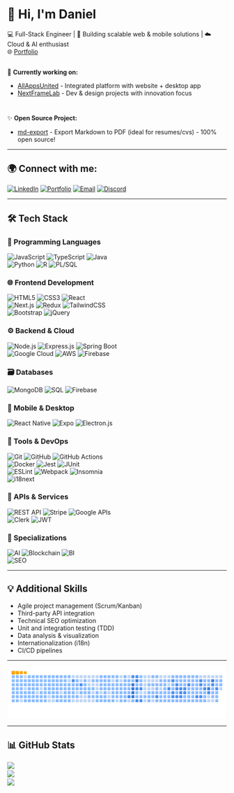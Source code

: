 # 👋 Hi, I'm Daniel

💻​ Full-Stack Engineer | 🚀 Building scalable web & mobile solutions | ☁️ Cloud & AI enthusiast  
🌐 [Portfolio](https://jocular-custard-0fa522.netlify.app/) 

##

🔭 **Currently working on:**  
- [AllAppsUnited](https://allappsunited.com) - Integrated platform with website + desktop app  
- [NextFrameLab](https://nextframelab.online) - Dev & design projects with innovation focus

#

✨ **Open Source Project:**  
 - [md-export](https://github.com/dKally/md-export) - Export Markdown to PDF (ideal for resumes/cvs) - 100% open source!

---

## 🌍 Connect with me:
[![LinkedIn](https://img.shields.io/badge/LinkedIn-%230077B5.svg?logo=linkedin&logoColor=white)](https://www.linkedin.com/in/daniel-braga-cominetti-317746229/)  [![Portfolio](https://img.shields.io/badge/Portfolio-%23000000.svg?logo=netlify&logoColor=#00C7B7)](https://jocular-custard-0fa522.netlify.app/)  [![Email](https://img.shields.io/badge/Email-D14836?logo=gmail&logoColor=white)](mailto:daniel21bragac@gmail.com)  [![Discord](https://img.shields.io/badge/Discord-%237289DA.svg?logo=discord&logoColor=white)](https://discord.gg/7yab2VG6YF)

---
## 🛠️ Tech Stack

### 📜 Programming Languages
![JavaScript](https://img.shields.io/badge/javascript-%23323330.svg?style=flat&logo=javascript&logoColor=%23F7DF1E) ![TypeScript](https://img.shields.io/badge/typescript-%23007ACC.svg?style=flat&logo=typescript&logoColor=white) ![Java](https://img.shields.io/badge/java-%23ED8B00.svg?style=flat&logo=openjdk&logoColor=white)  
![Python](https://img.shields.io/badge/python-3670A0?style=flat&logo=python&logoColor=ffdd54) ![R](https://img.shields.io/badge/r-%23276DC3.svg?style=flat&logo=r&logoColor=white) ![PL/SQL](https://img.shields.io/badge/PL%2FSQL-F80000?style=flat&logo=oracle&logoColor=white)

### 🌐 Frontend Development
![HTML5](https://img.shields.io/badge/html5-%23E34F26.svg?style=flat&logo=html5&logoColor=white) ![CSS3](https://img.shields.io/badge/css3-%231572B6.svg?style=flat&logo=css3&logoColor=white) ![React](https://img.shields.io/badge/react-%2320232a.svg?style=flat&logo=react&logoColor=%2361DAFB)  
![Next.js](https://img.shields.io/badge/Next-black?style=flat&logo=next.js&logoColor=white) ![Redux](https://img.shields.io/badge/redux-%23593d88.svg?style=flat&logo=redux&logoColor=white) ![TailwindCSS](https://img.shields.io/badge/tailwindcss-%2338B2AC.svg?style=flat&logo=tailwind-css&logoColor=white)  
![Bootstrap](https://img.shields.io/badge/bootstrap-%23563D7C.svg?style=flat&logo=bootstrap&logoColor=white) ![jQuery](https://img.shields.io/badge/jquery-%230769AD.svg?style=flat&logo=jquery&logoColor=white)

### ⚙️ Backend & Cloud
![Node.js](https://img.shields.io/badge/node.js-6DA55F?style=flat&logo=node.js&logoColor=white) ![Express.js](https://img.shields.io/badge/express.js-%23404d59.svg?style=flat&logo=express&logoColor=%2361DAFB) ![Spring Boot](https://img.shields.io/badge/springboot-%236DB33F.svg?style=flat&logo=springboot&logoColor=white)  
![Google Cloud](https://img.shields.io/badge/GoogleCloud-%234285F4.svg?style=flat&logo=google-cloud&logoColor=white) ![AWS](https://img.shields.io/badge/AWS-%23FF9900.svg?style=flat&logo=amazon-aws&logoColor=white) ![Firebase](https://img.shields.io/badge/firebase-%23039BE5.svg?style=flat&logo=firebase)

### 🗃️ Databases
![MongoDB](https://img.shields.io/badge/MongoDB-%234ea94b.svg?style=flat&logo=mongodb&logoColor=white) ![SQL](https://img.shields.io/badge/SQL-4479A1?style=flat&logo=postgresql&logoColor=white) ![Firebase](https://img.shields.io/badge/Firebase-FFCA28?style=flat&logo=firebase&logoColor=black)

### 📱 Mobile & Desktop
![React Native](https://img.shields.io/badge/react_native-%2320232a.svg?style=flat&logo=react&logoColor=%2361DAFB) ![Expo](https://img.shields.io/badge/expo-1C1E24?style=flat&logo=expo&logoColor=#D04A37) ![Electron.js](https://img.shields.io/badge/Electron-191970?style=flat&logo=Electron&logoColor=white)

### 🔧 Tools & DevOps
![Git](https://img.shields.io/badge/git-%23F05033.svg?style=flat&logo=git&logoColor=white) ![GitHub](https://img.shields.io/badge/github-%23121011.svg?style=flat&logo=github&logoColor=white) ![GitHub Actions](https://img.shields.io/badge/github%20actions-%232671E5.svg?style=flat&logo=githubactions&logoColor=white)  
![Docker](https://img.shields.io/badge/docker-%230db7ed.svg?style=flat&logo=docker&logoColor=white) ![Jest](https://img.shields.io/badge/Jest-C21325?style=flat&logo=jest&logoColor=white) ![JUnit](https://img.shields.io/badge/JUnit-25A162?style=flat&logo=junit&logoColor=white)  
![ESLint](https://img.shields.io/badge/ESLint-4B3263?style=flat&logo=eslint&logoColor=white) ![Webpack](https://img.shields.io/badge/webpack-%238DD6F9.svg?style=flat&logo=webpack&logoColor=black) ![Insomnia](https://img.shields.io/badge/Insomnia-black?style=flat&logo=insomnia&logoColor=5849BE)  
![i18next](https://img.shields.io/badge/i18next-26A69A?style=flat&logo=i18next&logoColor=white)

### 🔌 APIs & Services
![REST API](https://img.shields.io/badge/REST-02569B?style=flat&logo=rest&logoColor=white) ![Stripe](https://img.shields.io/badge/Stripe-%2300A3E0.svg?style=flat&logo=stripe&logoColor=white) ![Google APIs](https://img.shields.io/badge/Google%20APIs-%234285F4.svg?style=flat&logo=google&logoColor=white)  
![Clerk](https://img.shields.io/badge/Clerk-%230073e6.svg?style=flat&logo=clerk&logoColor=white) ![JWT](https://img.shields.io/badge/JWT-black?style=flat&logo=JSON%20web%20tokens)

### 🧠 Specializations
![AI](https://img.shields.io/badge/AI-%23FF6F00.svg?style=flat&logo=ai&logoColor=white) ![Blockchain](https://img.shields.io/badge/Blockchain-121D33?style=flat&logo=blockchain-dot-com&logoColor=white) ![BI](https://img.shields.io/badge/BI-FF6D70?style=flat&logo=powerbi&logoColor=white)  
![SEO](https://img.shields.io/badge/SEO-0F0F0F?style=flat&logo=seo&logoColor=white)

---
## 💡 Additional Skills
- Agile project management (Scrum/Kanban)
- Third-party API integration
- Technical SEO optimization
- Unit and integration testing (TDD)
- Data analysis & visualization
- Internationalization (i18n)
- CI/CD pipelines

---

<picture>
    <source media="(prefers-color-scheme: dark)" srcset="https://github.com/dKally/dKally/blob/output/github-snake-dark.svg">
    <source media="(prefers-color-scheme: light)" srcset="https://github.com/dKally/dKally/blob/output/github-snake.svg">
    <img alt="github-snake" src="https://github.com/dKally/dKally/blob/output/ocean.gif">
</picture>

---

## 📊 GitHub Stats
![](https://github-readme-stats.vercel.app/api?username=dKally&theme=dark&hide_border=false&include_all_commits=true&count_private=true)  
![](https://nirzak-streak-stats.vercel.app/?user=dKally&theme=dark&hide_border=false)  
![](https://github-readme-stats.vercel.app/api/top-langs/?username=dKally&theme=dark&hide_border=false&include_all_commits=true&count_private=true&layout=compact)
